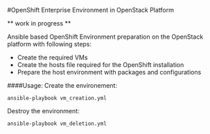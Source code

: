 #OpenShift Enterprise Environment in OpenStack Platform

** work in progress **

Ansible based OpenShift Environment preparation on the OpenStack platform with following steps:
- Create the required VMs
- Create the hosts file required for the OpenShift installation
- Prepare the host environment with packages and configurations


####Usage:
Create the environement:
```
ansible-playbook vm_creation.yml
```

Destroy the environment:
```
ansible-playbook vm_deletion.yml
```
